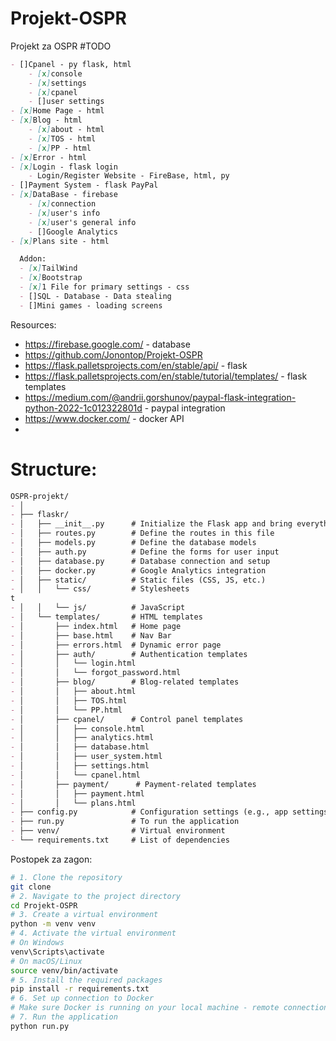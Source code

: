 # Projekt-OSPR
Projekt za OSPR
#TODO
```md
- []Cpanel - py flask, html
    - [x]console
    - [x]settings
    - [x]cpanel
    - []user settings
- [x]Home Page - html
- [x]Blog - html
    - [x]about - html
    - [x]TOS - html
    - [x]PP - html
- [x]Error - html
- [x]Login - flask login
    - Login/Register Website - FireBase, html, py
- []Payment System - flask PayPal
- [x]DataBase - firebase
    - [x]connection
    - [x]user's info
    - [x]user's general info
    - []Google Analytics
- [x]Plans site - html

  Addon:
  - [x]TailWind
  - [x]Bootstrap
  - [x]1 File for primary settings - css
  - []SQL - Database - Data stealing
  - []Mini games - loading screens

```


Resources:
- https://firebase.google.com/ - database
- https://github.com/Jonontop/Projekt-OSPR
- https://flask.palletsprojects.com/en/stable/api/ - flask
- https://flask.palletsprojects.com/en/stable/tutorial/templates/ - flask templates
- https://medium.com/@andrii.gorshunov/paypal-flask-integration-python-2022-1c012322801d - paypal integration
- https://www.docker.com/ - docker API
- 


# Structure:
```md
OSPR-projekt/
- │
- ├── flaskr/
- │   ├── __init__.py      # Initialize the Flask app and bring everything together
- │   ├── routes.py        # Define the routes in this file
- │   ├── models.py        # Define the database models
- │   ├── auth.py          # Define the forms for user input
- │   ├── database.py      # Database connection and setup
- │   ├── docker.py        # Google Analytics integration
- │   ├── static/          # Static files (CSS, JS, etc.)
- │   │   └── css/         # Stylesheets
t
- │   │   └── js/          # JavaScript
- │   └── templates/       # HTML templates
- │       ├── index.html   # Home page
- │       ├── base.html    # Nav Bar
- │       ├── errors.html  # Dynamic error page
- │       ├── auth/        # Authentication templates
- │       │   └── login.html
- │       │   └── forgot_password.html
- │       ├── blog/        # Blog-related templates
- │       │   ├── about.html
- │       │   ├── TOS.html
- │       │   └── PP.html
- │       ├── cpanel/      # Control panel templates
- │       │   ├── console.html
- │       │   ├── analytics.html
- │       │   ├── database.html
- │       │   ├── user_system.html
- │       │   ├── settings.html
- │       │   └── cpanel.html
- │       ├── payment/      # Payment-related templates
- │       │   ├── payment.html
- │       │   └── plans.html
- ├── config.py            # Configuration settings (e.g., app settings, database)
- ├── run.py               # To run the application
- ├── venv/                # Virtual environment
- └── requirements.txt     # List of dependencies

```

Postopek za zagon:
```bash
# 1. Clone the repository
git clone
# 2. Navigate to the project directory
cd Projekt-OSPR
# 3. Create a virtual environment
python -m venv venv
# 4. Activate the virtual environment
# On Windows
venv\Scripts\activate
# On macOS/Linux
source venv/bin/activate
# 5. Install the required packages
pip install -r requirements.txt
# 6. Set up connection to Docker
# Make sure Docker is running on your local machine - remote connection can be set in docker.py:19
# 7. Run the application
python run.py
```
